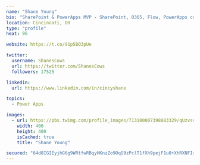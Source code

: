 ```yaml
---
name: "Shane Young"
bio: "SharePoint & PowerApps MVP - SharePoint, O365, Flow, PowerApps consulting? @PowerApps911 | Pure Snark? You found it."
location: Cincinnati, OH
type: "profile"
heat: 96

website: https://t.co/91p5BQ3pUe

twitter:
  username: ShanesCows
  url: https://twitter.com/ShanesCows
  followers: 17525

linkedin:
  url: https://www.linkedin.com/in/cincyshane

topics:
  - Power Apps

images:
  - url: https://pbs.twimg.com/profile_images/713100007398883329/qUzvsvQ3_400x400.jpg
    width: 400
    height: 400
    isCached: true
    title: "Shane Young"

secured: "64d8IGIEyjhG6g9WRtfwRBqyHKnzZo9OqG9zPclT1fXh9pejF1u8+XhRXNFIxK9Sr4HndrL00w44wWRAihaTLyDRaRiiYPvzeeEh+Fb+GJsIUeLqelLIx7KbBLUoNSsrNfOT3ZW0g96wXMxN+98PXmYCR864WE7iuRldWXz5R+L3ywriI6eyWG9cABZmuYoXAaCO7ZA3yq6iXj2J89WOumJDJO+DsjGo0gxAIT5nSWl9TVWi9AkpRbck71GyvddK5EjYyX8wXI2EZcgDV2X8ckuoaew/oBTQMwDeYc/bmKe78aFyi2BMeIXWrtd2iEFW9CAHymLtXNZUPgWNTiz44rLZpHrhx/6YJguVquvSjvJVZ4GEMWcmhmRTO1nRPx7+h/v2hH3+YExmLffwxXfupsZZ7jm8m82DS6bV2GLA2sM=;zwFF7+KK3yTBSQqcp5fRsg=="
---
```


